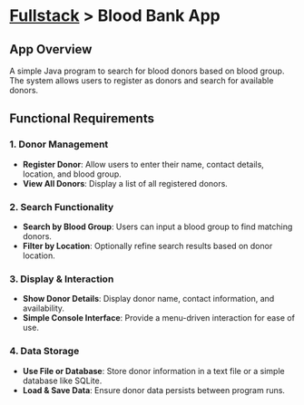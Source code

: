 # [Fullstack](../../) > Blood Bank App

## App Overview
A simple Java program to search for blood donors based on blood group. The system allows users to register as donors and search for available donors.

## Functional Requirements

### 1. Donor Management
- **Register Donor**: Allow users to enter their name, contact details, location, and blood group.
- **View All Donors**: Display a list of all registered donors.

### 2. Search Functionality
- **Search by Blood Group**: Users can input a blood group to find matching donors.
- **Filter by Location**: Optionally refine search results based on donor location.

### 3. Display & Interaction
- **Show Donor Details**: Display donor name, contact information, and availability.
- **Simple Console Interface**: Provide a menu-driven interaction for ease of use.

### 4. Data Storage
- **Use File or Database**: Store donor information in a text file or a simple database like SQLite.
- **Load & Save Data**: Ensure donor data persists between program runs.


